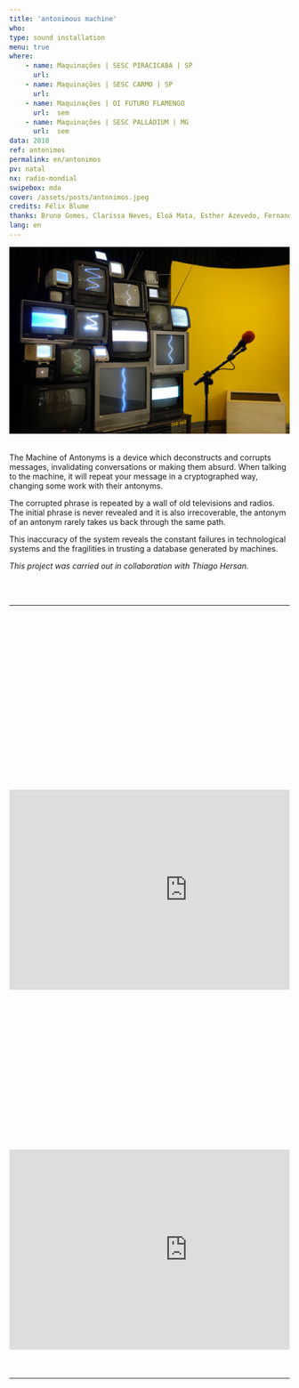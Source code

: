 ```yaml
---
title: 'antonimous machine'
who: 
type: sound installation
menu: true
where: 
    - name: Maquinações | SESC PIRACICABA | SP 
      url:
    - name: Maquinações | SESC CARMO | SP 
      url:
    - name: Maquinações | OI FUTURO FLAMENGO 
      url:  sem
    - name: Maquinações | SESC PALLADIUM | MG 
      url:  sem
data: 2018
ref: antonimos
permalink: en/antonimos
pv: natal
nx: radio-mondial
swipebox: mda
cover: /assets/posts/antonimos.jpeg
credits: Félix Blume
thanks: Bruno Gomes, Clarissa Neves, Eloá Mata, Esther Azevedo, Fernando Líbano, Gabriela Carvalho, Marcelo XY,  Marcos Lustosa, Mariana Zani, Marina Jovalangelo, Paulo Waisberg, Sara Moreno e Xande Perocco
lang: en
---
```


<img src="../assets/posts/antonimos.jpeg" class="img-border">
<br><br>

The Machine of Antonyms is a device which deconstructs and corrupts messages,  invalidating conversations or making them absurd. When talking to the machine, it will repeat your message in a cryptographed way, changing some work with their antonyms.

The corrupted phrase is repeated by a wall of old televisions and radios. The initial phrase is never revealed and it is also irrecoverable, the antonym of an antonym rarely takes us back through the same path.

This inaccuracy of the system reveals the constant failures in technological systems and the fragilities in trusting a database generated by machines.

_This project was carried out in collaboration with Thiago Hersan._

<br><br>

--- 

<br>
<br>

<div class="row">
  <div class="column">
        <div style="padding:56.25% 0 0 0;position:relative;">
            <iframe src="https://player.vimeo.com/video/329192060?title=0&byline=0&portrait=0" width="640" height="360" frameborder="0" allow="autoplay; fullscreen" allowfullscreen></iframe>
        </div>
   </div>
    <div class="column">
        <div style="padding:56.25% 0 0 0;position:relative;">
            <iframe src="https://player.vimeo.com/video/329221721?title=0&byline=0&portrait=0" width="640" height="360" frameborder="0" allow="autoplay; fullscreen" allowfullscreen></iframe>
        </div>
    </div>
</div>

<br>
<br>

--- 

<br>